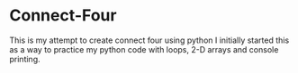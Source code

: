 # Connect-Four
This is my attempt to create connect four using python
I initially started this as a way to practice my python code 
with loops, 2-D arrays and console printing.
